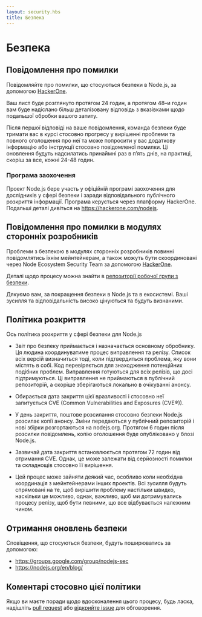 ```yaml
---
layout: security.hbs
title: Безпека
---
```


# Безпека

## Повідомлення про помилки

Повідомляйте про помилки, що стосуються безпеки в Node.js, за допомогою
[HackerOne](https://hackerone.com/nodejs).

Ваш лист буде розглянуто протягом 24 годин, а протягом 48–и годин вам буде надіслано більш деталізовану відповідь з вказівками щодо подальшої обробки вашого запиту.

Після першої відповіді на ваше повідомлення, команда безпеки буде тримати вас в курсі стосовно прогресу у вирішенні проблеми та повного оголошення про неї та може попросити у вас додаткову інформацію або інструкції стосовно повідомленої помилки.
Ці оновлення будуть надсилатись принаймні раз в п’ять днів, на практиці, скоріш за все, кожні 24-48 годин.

### Програма заохочення

Проект Node.js бере участь у офіційній програмі заохочення для дослідників у сфері безпеки і заради відповідального публічного розкриття інформації. Програма керується через платформу HackerOne. Подальші деталі дивіться на <https://hackerone.com/nodejs>.

## Повідомлення про помилки в модулях сторонніх розробників

Проблеми з безпекою в модулях сторонніх розробників повинні повідомлятись їхнім мейнтейнерам, а також можуть бути скоординовані через Node Ecosystem Security Team за допомогою [HackerOne](https://hackerone.com/nodejs-ecosystem).

Деталі щодо процесу можна знайти в [репозиторії робочої групи з безпеки](https://github.com/nodejs/security-wg/blob/master/processes/third_party_vuln_process.md).

Дякуємо вам, за покращення безпеки в Node.js та в екосистемі. Ваші зусилля та відповідальність високо цінуються та будуть визнаними.

## Політика розкриття

Ось політика розкриття у сфері безпеки для Node.js

- Звіт про безпеку приймається і назначається основному обробнику. Ця людина координуватиме процес виправлення та релізу. Список всіх версій визначиться тоді, коли підтвердиться проблема, яку вони містять в собі. Код перевіряється для знаходження потенційних подібних проблем. Виправлення готуються для всіх релізів, що досі підтримуються. Ці виправлення не приймаються в публічний репозиторій, а скоріше зберігаються локально в очікуванні анонсу.

- Обирається дата закриття цієї вразливості і стосовно неї запитується CVE (Common Vulnerabilities and Exposures (CVE®)).

- У день закриття, поштове розсилання стосовно безпеки Node.js розсилає копії анонсу. Зміни передаються у публічний репозиторій і нові збірки розгортаються на nodejs.org. Протягом 6 годин після розсилки повідомлень, копію оголошення буде опубліковано у блозі Node.js.

- Зазвичай дата закриття встановлюється протягом 72 годин від отримання CVE. Однак, це може залежати від серйозності помилки та складнощів стосовно її вирішення.

- Цей процес може зайняти деякий час, особливо коли необхідна координація з мейнтейнерами інших проектів. Всі зусилля будуть спрямовані на те, щоб вирішити проблему настільки швидко, наскільки це можливо, однак, важливо, щоб ми дотримувались процесу релізу, щоб бути певними, що все відбувається належним чином.

## Отримання оновлень безпеки

Сповіщення, що стосуються безпеки, будуть поширюватись за допомогою:

- <https://groups.google.com/group/nodejs-sec>
- <https://nodejs.org/en/blog/>

## Коментарі стосовно цієї політики

Якщо ви маєте поради щодо вдосконалення цього процесу, будь ласка, надішліть [pull request](https://github.com/nodejs/nodejs.org)
або [відкрийте issue](https://github.com/nodejs/security-wg/issues/new) для обговорення.
